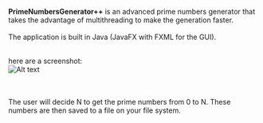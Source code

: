 <b>PrimeNumbersGenerator++</b> is an advanced prime numbers generator that takes the advantage of multithreading to make the generation faster.<br />
<br />The application is built in Java (JavaFX with FXML for the GUI).<br />

<br /> here are a screenshot:<br />
![Alt text](http://i.imgur.com/rHFhwCs.png "Program Screenshot")

<br /><br /> The user will decide N to get the prime numbers from 0 to N. These numbers are then saved to a file on your file system.